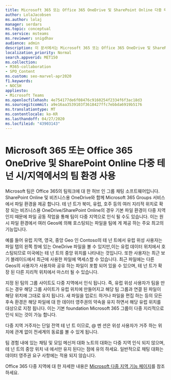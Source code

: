 ```yaml
---
title: Microsoft 365 또는 Office 365 OneDrive 및 SharePoint Online 다중 테 넌 시/지역에서의 팀 환경 사용
author: LolaJacobsen
ms.author: lolaj
manager: serdars
ms.topic: conceptual
ms.service: msteams
ms.reviewer: snigdhav
audience: admin
description: 이 문서에서는 Microsoft 365 또는 Office 365 OneDrive 및 SharePoint Online 다중 지리 테 넌 시 팀을 사용 하는 방법에 대해 알아봅니다.
localization_priority: Normal
search.appverid: MET150
ms.collection:
- M365-collaboration
- SPO_Content
ms.custom: seo-marvel-apr2020
f1.keywords:
- NOCSH
appliesto:
- Microsoft Teams
ms.openlocfilehash: 4e754177de6f08476c9160254f2334f6f3ac18d3
ms.sourcegitcommit: a9e16aa3539103f3618427ffc7ebbda6919b5176
ms.translationtype: MT
ms.contentlocale: ko-KR
ms.lasthandoff: 04/27/2020
ms.locfileid: "43903143"
---
```

<a name="teams-experience-in-a-microsoft-365-or-office-365-onedrive-and-sharepoint-online-multi-geo-enabled-tenancy"></a>Microsoft 365 또는 Office 365 OneDrive 및 SharePoint Online 다중 테 넌 시/지역에서의 팀 환경 사용
===========================================

Microsoft 팀은 Office 365의 팀워크에 대 한 허브 인 그룹 채팅 소프트웨어입니다. SharePoint Online 및 비즈니스용 OneDrive와 함께 Microsoft 365 Groups 서비스에서 파일 환경을 제공 합니다. 테 넌 트가 북미, 유럽, 호주 등의 여러 지리적 위치로 확장 되는 비즈니스용 OneDrive/SharePoint Online의 경우 기본 파일 환경이 다중 지역 인지 때문에 파일 공동 작업을 통해 팀이 다중 지역으로 인식 될 수도 있습니다. 이는 원시 파일 환경에서 여러 Geos에 의해 호스팅되는 파일을 팀에 게 제공 하는 주요 최고의 기능입니다.

예를 들어 유럽 지역, 영국, 중앙 Geo 인 Contoso의 테 넌 트에서 유럽 위성 사용자는 파일 탭의 왼쪽 창에 있는 OneDrive 파일을 볼 수 있지만,이는 유럽 데이터 위치에서 호스팅되므로 미국에는 테 넌 트의 중앙 위치를 나타내는 것입니다. 또한 사용자는 최근 보기 블레이드에서 최근에 사용한 파일에 액세스할 수 있습니다. 최근 파일에는 다른 Geos의 사용자가 사용자와 공유 하는 파일이 포함 되어 있을 수 있으며, 테 넌 트가 확장 된 다른 지리적 위치에서 마스터 될 수 있습니다. 

지정 된 팀의 그룹 사이트도 다중 지역에서 인식 됩니다. 즉, 유럽 위성 사용자가 팀을 만드는 경우 해당 그룹 사이트가 유럽 위치에 만들어지고 해당 팀 그룹과 연결 된 파일이 해당 위치에 그대로 유지 됩니다. 새 파일을 업로드 하거나 파일을 편집 하는 등의 모든 후속 환경은 해당 파일에 대 한 데이터 영주권의 약속을 유지 하면서 해당 유럽 위치를 대상으로 지정 됩니다. 이는 기본 foundation Microsoft 365 그룹이 다중 지리적으로 인식 되는 것이 가능 합니다.

다중 지역 거주자는 단일 전역 테 넌 트 이므로, @ 멘 션은 위성 사용자가 거주 하는 위치에 관계 없이 전세계의 동료를 볼 수 있게 됩니다. 

팀 경험 내에 있는 채팅 및 모임 메신저 대화 노트의 대화는 다중 지역 인식 되지 않으며, 테 넌 트의 중앙 위치 내 에서만 유지 된다는 점에 유의 하세요. 일반적으로 채팅 대화는 데이터 영주권 요구 사항에는 적용 되지 않습니다.

Office 365 다중 지역에 대 한 자세한 내용은 [Microsoft 다중 지역 기능 페이지](https://aka.ms/multi-geo)를 참조 하세요.